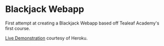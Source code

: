 # Blackjack Webapp

First attempt at creating a Blackjack Webapp based off Tealeaf Academy's first course.

[Live Demonstration](http://fathomless-reaches-3224.herokuapp.com/new_player) courtesy of Heroku.

